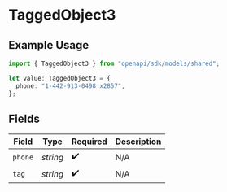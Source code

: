 # TaggedObject3

## Example Usage

```typescript
import { TaggedObject3 } from "openapi/sdk/models/shared";

let value: TaggedObject3 = {
  phone: "1-442-913-0498 x2857",
};
```

## Fields

| Field              | Type               | Required           | Description        |
| ------------------ | ------------------ | ------------------ | ------------------ |
| `phone`            | *string*           | :heavy_check_mark: | N/A                |
| `tag`              | *string*           | :heavy_check_mark: | N/A                |